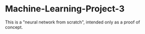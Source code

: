 # Machine-Learning-Project-3
This is a "neural network from scratch", intended only as a proof of concept.

